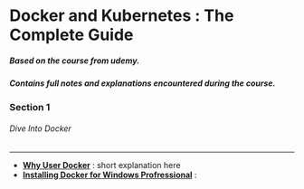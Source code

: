 # Docker and Kubernetes : The Complete Guide #
##### Based on the course from udemy.
##### Contains full notes and explanations encountered during the course.


### Section 1
###### Dive Into Docker
--------------
* **[Why User Docker](https://linkgithub)**  : short explanation here
* **[Installing Docker for Windows Profressional](https://linkgithub)** : 


[//]: # (This syntax works like a comment, and won't appear in any output.)


